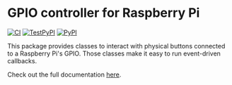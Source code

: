 # GPIO controller for Raspberry Pi

[![CI](https://github.com/2franix/rpi-controls/actions/workflows/python-package.yml/badge.svg)](https://github.com/2franix/rpi-controls/actions/workflows/python-package.yml)
[![TestPyPI](https://github.com/2franix/rpi-controls/actions/workflows/python-publish-testpypi.yml/badge.svg)](https://github.com/2franix/rpi-controls/actions/workflows/python-publish-testpypi.yml)
[![PyPI](https://github.com/2franix/rpi-controls/actions/workflows/python-publish-pypi.yml/badge.svg)](https://github.com/2franix/rpi-controls/actions/workflows/python-publish-pypi.yml)

This package provides classes to interact with physical buttons connected to a Raspberry Pi's GPIO. Those classes make it easy to run event-driven callbacks.

Check out the full documentation [here](https://rpi-controls.readthedocs.io).
